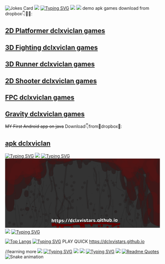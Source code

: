 ![Jokes Card](https://readme-jokes.vercel.app/api)
![](https://github.com/dclxviclan/happynewyearfemopresentapkgame/blob/main/Media_221228_025641.gif)
[![Typing SVG](https://readme-typing-svg.herokuapp.com?font=Fira+Code&pause=1000&color=52FF98&width=435&lines=where+i+can+find+u👽+hint)](https://git.io/typing-svg)
![](https://github.com/dclxviclan/happynewyearfemopresentapkgame/blob/main/miniGif_20221228031320.gif)
![](https://github.com/dclxviclan/happynewyearfemopresentapkgame/blob/main/miniGif_20221228095246.gif)
demo apk games download from dropbox👇👋💬:
## [2D Platformer dclxviclan games](https://www.dropbox.com/s/j1rtrj55ntd0m2b/hahafck.apk?dl=0 "download game")

## [3D Fighting dclxviclan games](https://www.dropbox.com/s/1x1mhbe1g4yfiyu/BeatEmUo.apk?dl=0 "download game")

## [3D Runner dclxviclan games](https://www.dropbox.com/s/2je80gyzabkov0o/Blt%24R.apk?dl=0 "download game")

## [2D Shooter dclxviclan games](https://www.dropbox.com/s/6m5c8nors6hng5g/TopDownStartEpic.apk?dl=0 "download game")

## [FPC dclxviclan games](https://www.dropbox.com/s/ajmdas223vqk032/FPCs%24_0.1.apk?dl=0 "download game")

## [Gravity dclxviclan games](https://www.dropbox.com/s/ztopm89b7irg889/3d%24xxZombapp_0.1.apk?dl=0 "download game")

~~MY First Android app on java~~ Download👇from🤚dropbox💬:
## [apk dclxviclan](https://www.dropbox.com/s/v4l33bcg88k5nke/%23dclxviclan_1.0.apk?dl=0 "download apk")

[![Typing SVG](https://readme-typing-svg.herokuapp.com?font=Fira+Code&pause=1000&width=435&lines=hello+⚠️🤖+howu+💬+jump+quickly)](https://git.io/typing-svg)
![](https://github.com/dclxviclan/happynewyearfemopresentapkgame/blob/main/Media_221211_122319.gif)
[![Typing SVG](https://readme-typing-svg.herokuapp.com?font=Fira+Code&pause=1000&width=435&lines=white+rabbit+find👀+truth+jump+quickly)](https://git.io/typing-svg)
![](https://github.com/dclxviclan/FatalErrors/blob/main/Media_221228_070944.gif)
![](https://github.com/dclxviclan/FatalErrors/blob/main/miniGif_20221226043903.gif)
[![Typing SVG](https://readme-typing-svg.herokuapp.com?font=Fira+Code&pause=1000&width=435&lines=dclxviclan+network+game+studio+🤳🌐👽+for🤳🌐🎮)](https://git.io/typing-svg)


[![Top Langs](https://github-readme-stats.vercel.app/api/top-langs/?username=dclxviclan)](https://github.com/dclxviclan/github-readme-stats)
[![Typing SVG](https://readme-typing-svg.herokuapp.com?font=Fira+Code&pause=2000&width=450&lines=PLAY+NOW+🎃🎁+w🧞‍♂️💦+jump+quickly)](https://git.io/typing-svg)
PLAY QUICK https://dclxvistars.github.io
<!---
dclxviclan/dclxviclan is a ✨ special ✨ repository because its `README.md` (this file) appears on your GitHub profile.
You can click the Preview link to take a look at your changes.
--->
//learning more
![](https://github.com/dclxviclan/FatalErrors/blob/main/Media_221219_173639.gif)
[![Typing SVG](https://readme-typing-svg.herokuapp.com?font=Fira+Code&pause=4000&width=535&lines=ALL+LIFE+!$+.demo💤+jump+quickly)](https://git.io/typing-svg)
![](https://github.com/dclxviclan/FatalErrors/blob/main/miniGif_20221128001409.gif)
![](https://github-profile-summary-cards.vercel.app/api/cards/productive-time?username=dclxviclan&theme=solarized_dark)
[![Typing SVG](https://readme-typing-svg.herokuapp.com?font=Fira+Code&pause=1000&width=500&lines=and+MAIN+:Hello+₩0rld!🦸‍♂️+jump+quickly)](https://git.io/typing-svg)
![](https://github.com/dclxviclan/FatalErrors/blob/main/20221226_042919.gif)
[![Readme Quotes](https://quotes-github-readme.vercel.app/api?type=horizontal&theme=dark)](https://github.com/piyushsuthar/github-readme-quotes)
![Snake animation](https://github.com/dclxviclan/dclxviclan/blob/output/github-contribution-grid-snake.svg) 

